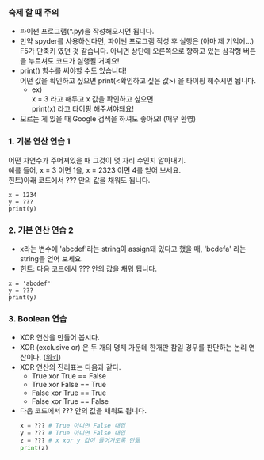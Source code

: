 ### 숙제 할 때 주의
- 파이썬 프로그램(*.py)을 작성해오시면 됩니다.
- 만약 spyder를 사용하신다면, 파이썬 프로그램 작성 후 실행은 (아마 제 기억에...) F5가 단축키 였던 것 같습니다. 아니면 상단에 오른쪽으로 향하고 있는 삼각형 버튼을 누르셔도 코드가 실행될 거예요!
- print() 함수를 써야할 수도 있습니다!<br>
  어떤 값을 확인하고 싶으면 print(<확인하고 싶은 값>) 을 타이핑 해주시면 됩니다.
  - ex) <br>
  x = 3 라고 해두고 x 값을 확인하고 싶으면 <br>
  print(x) 라고 타이핑 해주셔야돼요!
- 모르는 게 있을 때 Google 검색을 하셔도 좋아요! (매우 환영)


### 1. 기본 연산 연습 1
어떤 자연수가 주어져있을 때 그것이 몇 자리 수인지 알아내기. <br>
예를 들어, x = 3 이면 1을, x = 2323 이면 4를 얻어 보세요. <br>
힌트)아래 코드에서 ??? 안의 값을 채워도 됩니다.

```
x = 1234
y = ???
print(y)
```



### 2. 기본 연산 연습 2

- x라는 변수에 'abcdef'라는 string이 assign돼 있다고 했을 때, 'bcdefa' 라는 string을 얻어 보세요.
- 힌트: 다음 코드에서 ??? 안의 값을 채워 됩니다.

```
x = 'abcdef'
y = ???
print(y)
```


### 3. Boolean 연습

- XOR 연산을 만들어 봅시다.
- XOR (exclusive or) 은 두 개의 명제 가운데 한개만 참일 경우를 판단하는 논리 연산이다. ([위키](https://ko.wikipedia.org/wiki/배타적_논리합))
- XOR 연산의 진리표는 다음과 같다.
  - True xor True == False
  - True xor False == True
  - False xor True == True
  - False xor True == False
- 다음 코드에서 ??? 안의 값을 채워도 됩니다.
  ```python
  x = ??? # True 아니면 False 대입
  y = ??? # True 아니면 False 대입
  z = ??? # x xor y 값이 들어가도록 만듦
  print(z)
  ```

